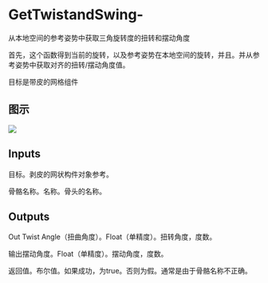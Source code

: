 # GetTwistandSwing-

从本地空间的参考姿势中获取三角旋转度的扭转和摆动角度

首先，这个函数得到当前的旋转，以及参考姿势在本地空间的旋转，并且。并从参考姿势中获取对齐的扭转/摆动角度值。

目标是带皮的网格组件

## 图示

![]($-20221218-18265197.png)

## Inputs

目标。剥皮的网状构件对象参考。

骨骼名称。名称。骨头的名称。 

## Outputs

Out Twist Angle（扭曲角度）。Float（单精度）。扭转角度，度数。

输出摆动角度。Float（单精度）。摆动角度，度数。

返回值。布尔值。如果成功，为true。否则为假。通常是由于骨骼名称不正确。
